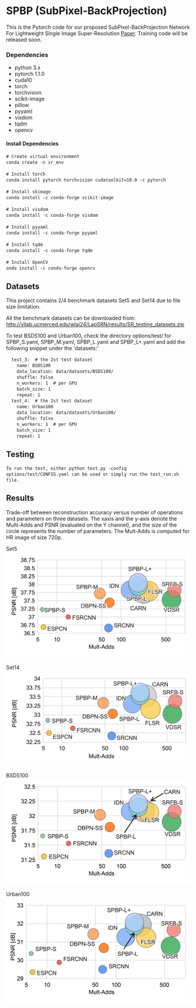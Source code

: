 ﻿# SPBP (SubPixel-BackProjection)

This is the Pytorch code for our proposed SubPixel-BackProjection Network For Lightweight Single Image
Super-Resolution [Paper](https://www.researchgate.net/publication/342716640_Sub-Pixel_Back-Projection_Network_For_Lightweight_Single_Image_Super-Resolution).
Training code will be released soon.

### Dependencies
  * python 3.x
  * pytorch 1.1.0
  * cuda10
  * torch
  * torchvision
  * scikit-image
  * pillow
  * pyyaml
  * visdom
  * tqdm
  * opencv
  
#### Install Dependencies
```
# Create virtual environment
conda create -n sr_env

# Install torch
conda install pytorch torchvision cudatoolkit=10.0 -c pytorch

# Install skimage
conda install -c conda-forge scikit-image

# Install visdom
conda install -c conda-forge visdom

# Install pyyaml
conda install -c conda-forge pyyaml

# Install tqdm
conda install -c conda-forge tqdm

# Install OpenCV
onda install -c conda-forge opencv
```

## Datasets

This project contains 2/4 benchmark datasets Set5 and Set14 due to file size limitation.

All the benchmark datasets can be downloaded from: http://vllab.ucmerced.edu/wlai24/LapSRN/results/SR_testing_datasets.zip

To test BSDS100 and Urban100, check the directory options/test/ for SPBP_S.yaml, SPBP_M.yaml, SPBP_L.yaml and SPBP_L+.yaml 
and add the following snippet under the 'datasets:'
```
  test_3:  # the 2st test dataset
    name: BSDS100
    data_location: data/datasets/BSDS100/
    shuffle: false
    n_workers: 1  # per GPU
    batch_size: 1
    repeat: 1
  test_4:  # the 2st test dataset
    name: Urban100
    data_location: data/datasets/Urban100/
    shuffle: false
    n_workers: 1  # per GPU
    batch_size: 1
    repeat: 1
```

## Testing
```
To run the test, either python test.py -config options/test/CONFIG.yaml can be used or simply run the test_run.sh file.
```

## Results
Trade-off between reconstruction accuracy versus number of operations and parameters on three datasets. The xaxis and the y-axis denote the Multi-Adds and PSNR (evaluated on the Y channel), and the size of the circle represents the number of parameters. The Mult-Adds is computed for HR image of size 720p.

<p align="center">
 <figcaption>Set5</figcaption>
  <img src="results/set5-1.png">
 
</p>
<p align="center">
 <figcaption>Set14</figcaption>
  <img src="results/set14-1.png">
</p>
<p align="center">
 <figcaption>BSDS100</figcaption>
  <img src="results/BSDS100.png">
</p>
<p align="center">
 <figcaption>Urban100</figcaption>
  <img src="results/Urban100.png">
</p>

